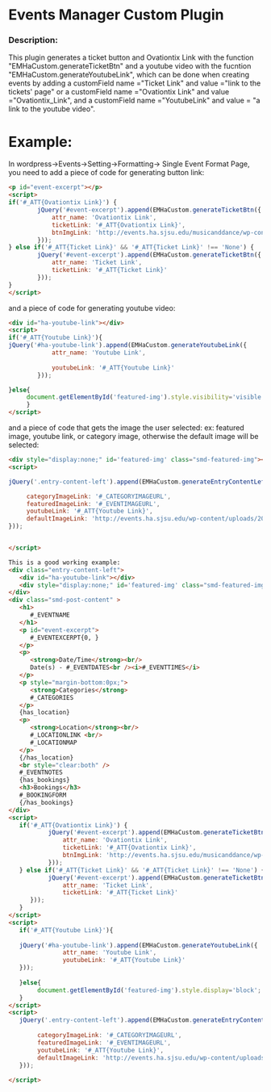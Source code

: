 # Events Manager Custom Plugin
### Description:
This plugin generates a ticket button and Ovationtix Link with the function "EMHaCustom.generateTicketBtn" and a youtube video with the fucntion "EMHaCustom.generateYoutubeLink", which can be done when creating events by adding a customField name ="Ticket Link" and value ="link to the tickets' page" or a customField name ="Ovationtix Link" and value ="Ovationtix_Link", and a customField name ="YoutubeLink" and value = "a link to the youtube video".
# Example:
In wordpress->Events->Setting->Formatting-> Single Event Format Page, you need to add a piece of code for generating button link:

```html
<p id="event-excerpt"></p>
<script>
if('#_ATT{Ovationtix Link}') { 
        jQuery('#event-excerpt').append(EMHaCustom.generateTicketBtn({
	        attr_name: 'Ovationtix Link',
	        ticketLink: '#_ATT{Ovationtix Link}',
	        btnImgLink: 'http://events.ha.sjsu.edu/musicanddance/wp-content/uploads/sites/6/2016/09/BuyTickets_160px.png'
		}));
} else if('#_ATT{Ticket Link}' && '#_ATT{Ticket Link}' !== 'None') {
        jQuery('#event-excerpt').append(EMHaCustom.generateTicketBtn({
	        attr_name: 'Ticket Link',
	        ticketLink: '#_ATT{Ticket Link}'
		}));
}
</script>
```
and a piece of code for generating youtube video:
```html
<div id="ha-youtube-link"></div>
<script>
if('#_ATT{Youtube Link}'){
jQuery('#ha-youtube-link').append(EMHaCustom.generateYoutubeLink({
	        attr_name: 'Youtube Link',
	        
	        youtubeLink: '#_ATT{Youtube Link}'
		}));

}else{
     document.getElementById('featured-img').style.visibility='visible';
     }
</script>
```
and a piece of code that gets the image the user selected:
ex: featured image, youtube link, or category image, otherwise the default image will be selected:
```html
<div style="display:none;" id='featured-img' class="smd-featured-img"></div>
<script>

jQuery('.entry-content-left').append(EMHaCustom.generateEntryContentLeft({

     categoryImageLink: '#_CATEGORYIMAGEURL',
     featuredImageLink: '#_EVENTIMAGEURL',
     youtubeLink: '#_ATT{Youtube Link}',
     defaultImageLink: 'http://events.ha.sjsu.edu/wp-content/uploads/2016/09/default_734x408_thumb.png'
}));


</script>
```
```html
This is a good working example:
<div class="entry-content-left">
   <div id="ha-youtube-link"></div>
   <div style="display:none;" id='featured-img' class="smd-featured-img"></div>
</div>
<div class="smd-post-content" >
   <h1>
      #_EVENTNAME
   </h1>
   <p id="event-excerpt">
      #_EVENTEXCERPT{0, }
   </p>
   <p>
      <strong>Date/Time</strong><br/>
      Date(s) - #_EVENTDATES<br /><i>#_EVENTTIMES</i>
   </p>
   <p style="margin-bottom:0px;">
      <strong>Categories</strong>
      #_CATEGORIES
   </p>
   {has_location}
   <p>
      <strong>Location</strong><br/>
      #_LOCATIONLINK <br/>
      #_LOCATIONMAP
   </p>
   {/has_location}
   <br style="clear:both" />
   #_EVENTNOTES
   {has_bookings}
   <h3>Bookings</h3>
   #_BOOKINGFORM
   {/has_bookings}
</div>
<script>
   if('#_ATT{Ovationtix Link}') { 
           jQuery('#event-excerpt').append(EMHaCustom.generateTicketBtn({
               attr_name: 'Ovationtix Link',
               ticketLink: '#_ATT{Ovationtix Link}',
               btnImgLink: 'http://events.ha.sjsu.edu/musicanddance/wp-content/uploads/sites/6/2016/09/BuyTickets_160px.png'
           }));
   } else if('#_ATT{Ticket Link}' && '#_ATT{Ticket Link}' !== 'None') {
           jQuery('#event-excerpt').append(EMHaCustom.generateTicketBtn({
               attr_name: 'Ticket Link',
               ticketLink: '#_ATT{Ticket Link}'
      }));
   }
</script>
<script>
   if('#_ATT{Youtube Link}'){
   
   jQuery('#ha-youtube-link').append(EMHaCustom.generateYoutubeLink({
               attr_name: 'Youtube Link',
               youtubeLink: '#_ATT{Youtube Link}'
   }));
   
   }else{
        document.getElementById('featured-img').style.display='block';
   }
</script>
<script>
   jQuery('.entry-content-left').append(EMHaCustom.generateEntryContentLeft({
   
        categoryImageLink: '#_CATEGORYIMAGEURL',
        featuredImageLink: '#_EVENTIMAGEURL',
        youtubeLink: '#_ATT{Youtube Link}',
        defaultImageLink: 'http://events.ha.sjsu.edu/wp-content/uploads/2016/09/default_734x408_thumb.png'
   }));
   
</script>
```